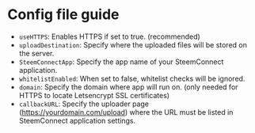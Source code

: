 # Config file guide

* `useHTTPS`: Enables HTTPS if set to true. (recommended)
* `uploadDestination`: Specify where the uploaded files will be stored on the server.
* `SteemConnectApp`: Specify the app name of your SteemConnect application.
* `whitelistEnabled`: When set to false, whitelist checks will be ignored.
* `domain`: Specify the domain where app will run on. (only needed for HTTPS to locate Letsencrypt SSL certificates)
* `callbackURL`: Specify the uploader page (https://yourdomain.com/upload) where the URL must be listed in SteemConnect application settings.